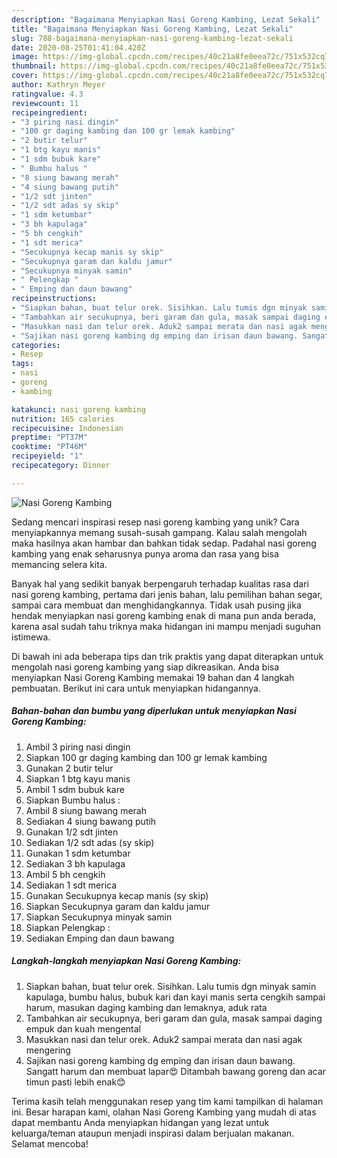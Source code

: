 ```yaml
---
description: "Bagaimana Menyiapkan Nasi Goreng Kambing, Lezat Sekali"
title: "Bagaimana Menyiapkan Nasi Goreng Kambing, Lezat Sekali"
slug: 788-bagaimana-menyiapkan-nasi-goreng-kambing-lezat-sekali
date: 2020-08-25T01:41:04.420Z
image: https://img-global.cpcdn.com/recipes/40c21a8fe0eea72c/751x532cq70/nasi-goreng-kambing-foto-resep-utama.jpg
thumbnail: https://img-global.cpcdn.com/recipes/40c21a8fe0eea72c/751x532cq70/nasi-goreng-kambing-foto-resep-utama.jpg
cover: https://img-global.cpcdn.com/recipes/40c21a8fe0eea72c/751x532cq70/nasi-goreng-kambing-foto-resep-utama.jpg
author: Kathryn Meyer
ratingvalue: 4.3
reviewcount: 11
recipeingredient:
- "3 piring nasi dingin"
- "100 gr daging kambing dan 100 gr lemak kambing"
- "2 butir telur"
- "1 btg kayu manis"
- "1 sdm bubuk kare"
- " Bumbu halus "
- "8 siung bawang merah"
- "4 siung bawang putih"
- "1/2 sdt jinten"
- "1/2 sdt adas sy skip"
- "1 sdm ketumbar"
- "3 bh kapulaga"
- "5 bh cengkih"
- "1 sdt merica"
- "Secukupnya kecap manis sy skip"
- "Secukupnya garam dan kaldu jamur"
- "Secukupnya minyak samin"
- " Pelengkap "
- " Emping dan daun bawang"
recipeinstructions:
- "Siapkan bahan, buat telur orek. Sisihkan. Lalu tumis dgn minyak samin kapulaga, bumbu halus, bubuk kari dan kayi manis serta cengkih sampai harum, masukan daging kambing dan lemaknya, aduk rata"
- "Tambahkan air secukupnya, beri garam dan gula, masak sampai daging empuk dan kuah mengental"
- "Masukkan nasi dan telur orek. Aduk2 sampai merata dan nasi agak mengering"
- "Sajikan nasi goreng kambing dg emping dan irisan daun bawang. Sangatt harum dan membuat lapar😍 Ditambah bawang goreng dan acar timun pasti lebih enak😊"
categories:
- Resep
tags:
- nasi
- goreng
- kambing

katakunci: nasi goreng kambing 
nutrition: 165 calories
recipecuisine: Indonesian
preptime: "PT37M"
cooktime: "PT46M"
recipeyield: "1"
recipecategory: Dinner

---
```



![Nasi Goreng Kambing](https://img-global.cpcdn.com/recipes/40c21a8fe0eea72c/751x532cq70/nasi-goreng-kambing-foto-resep-utama.jpg)

Sedang mencari inspirasi resep nasi goreng kambing yang unik? Cara menyiapkannya memang susah-susah gampang. Kalau salah mengolah maka hasilnya akan hambar dan bahkan tidak sedap. Padahal nasi goreng kambing yang enak seharusnya punya aroma dan rasa yang bisa memancing selera kita.

Banyak hal yang sedikit banyak berpengaruh terhadap kualitas rasa dari nasi goreng kambing, pertama dari jenis bahan, lalu pemilihan bahan segar, sampai cara membuat dan menghidangkannya. Tidak usah pusing jika hendak menyiapkan nasi goreng kambing enak di mana pun anda berada, karena asal sudah tahu triknya maka hidangan ini mampu menjadi suguhan istimewa.




Di bawah ini ada beberapa tips dan trik praktis yang dapat diterapkan untuk mengolah nasi goreng kambing yang siap dikreasikan. Anda bisa menyiapkan Nasi Goreng Kambing memakai 19 bahan dan 4 langkah pembuatan. Berikut ini cara untuk menyiapkan hidangannya.

<!--inarticleads1-->

##### Bahan-bahan dan bumbu yang diperlukan untuk menyiapkan Nasi Goreng Kambing:

1. Ambil 3 piring nasi dingin
1. Siapkan 100 gr daging kambing dan 100 gr lemak kambing
1. Gunakan 2 butir telur
1. Siapkan 1 btg kayu manis
1. Ambil 1 sdm bubuk kare
1. Siapkan  Bumbu halus :
1. Ambil 8 siung bawang merah
1. Sediakan 4 siung bawang putih
1. Gunakan 1/2 sdt jinten
1. Sediakan 1/2 sdt adas (sy skip)
1. Gunakan 1 sdm ketumbar
1. Sediakan 3 bh kapulaga
1. Ambil 5 bh cengkih
1. Sediakan 1 sdt merica
1. Gunakan Secukupnya kecap manis (sy skip)
1. Siapkan Secukupnya garam dan kaldu jamur
1. Siapkan Secukupnya minyak samin
1. Siapkan  Pelengkap :
1. Sediakan  Emping dan daun bawang




<!--inarticleads2-->

##### Langkah-langkah menyiapkan Nasi Goreng Kambing:

1. Siapkan bahan, buat telur orek. Sisihkan. Lalu tumis dgn minyak samin kapulaga, bumbu halus, bubuk kari dan kayi manis serta cengkih sampai harum, masukan daging kambing dan lemaknya, aduk rata
1. Tambahkan air secukupnya, beri garam dan gula, masak sampai daging empuk dan kuah mengental
1. Masukkan nasi dan telur orek. Aduk2 sampai merata dan nasi agak mengering
1. Sajikan nasi goreng kambing dg emping dan irisan daun bawang. Sangatt harum dan membuat lapar😍 Ditambah bawang goreng dan acar timun pasti lebih enak😊




Terima kasih telah menggunakan resep yang tim kami tampilkan di halaman ini. Besar harapan kami, olahan Nasi Goreng Kambing yang mudah di atas dapat membantu Anda menyiapkan hidangan yang lezat untuk keluarga/teman ataupun menjadi inspirasi dalam berjualan makanan. Selamat mencoba!
